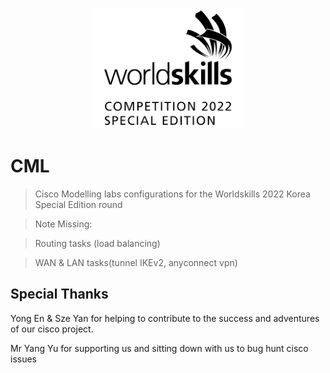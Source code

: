 <h1 align="center">
    <img src="WSSE.png" style="width: 50%; height: auto;" alt="wsse">
</h1>

# CML
> Cisco Modelling labs configurations for the Worldskills 2022 Korea Special Edition round

> Note Missing:

> Routing tasks (load balancing)

> WAN & LAN tasks(tunnel IKEv2, anyconnect vpn)


## Special Thanks
Yong En & Sze Yan for helping to contribute to the success and adventures of our cisco project.

Mr Yang Yu for supporting us and sitting down with us to bug hunt cisco issues

